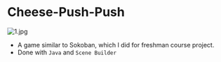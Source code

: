 # Cheese-Push-Push
![1.jpg](/1.jpg)
- A game similar to Sokoban, which I did for freshman course project. <br>
- Done with `Java` and `Scene Builder`
